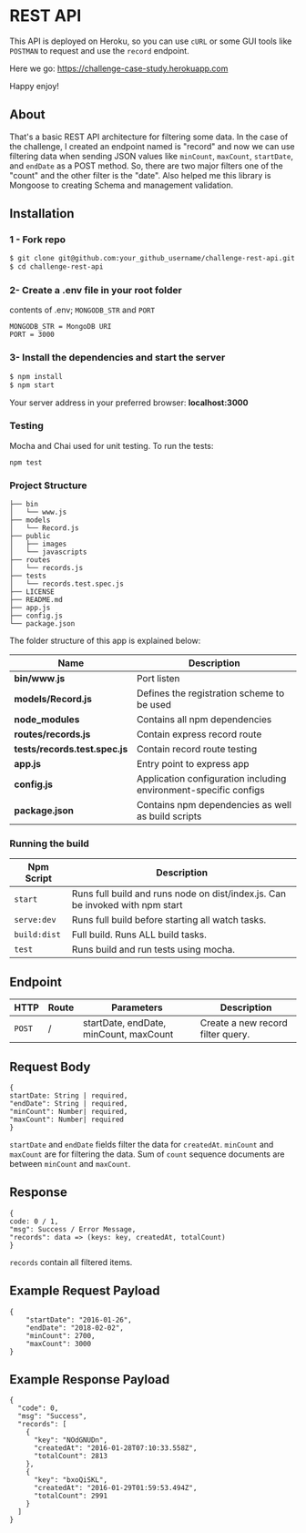 <h1 align="left"> REST API </h1>

This API is deployed on Heroku, so you can use `cURL` or some GUI tools like `POSTMAN` to request and use the `record` endpoint.  

Here we go: https://challenge-case-study.herokuapp.com

Happy enjoy!

## About

That's a basic REST API architecture for filtering some data. In the case of the challenge, I created an endpoint named is "record" and now we can use filtering data when sending JSON values like `minCount`, `maxCount`, `startDate`, and `endDate` as a POST method. So, there are two major filters one of the "count" and the other filter is the "date". Also helped me this library is Mongoose to creating Schema and management validation.

## Installation

### 1 - Fork repo

```sh
$ git clone git@github.com:your_github_username/challenge-rest-api.git
$ cd challenge-rest-api
```

### 2- Create a .env file in your root folder

contents of .env; `MONGODB_STR` and `PORT`

```
MONGODB_STR = MongoDB URI
PORT = 3000
```

### 3- Install the dependencies and start the server

```sh
$ npm install
$ npm start
```

Your server address in your preferred browser: **localhost:3000**

### Testing

Mocha and Chai used for unit testing. To run the tests:

```
npm test
```

### Project Structure

```
├── bin
│   └── www.js
├── models
│   └── Record.js
├── public
│   ├── images
│   └── javascripts
├── routes
│   └── records.js
├── tests
│   └── records.test.spec.js
├── LICENSE
├── README.md
├── app.js
├── config.js
└── package.json
```

The folder structure of this app is explained below:

| Name                           | Description                                                      |
| ------------------------------ | ---------------------------------------------------------------- |
| **bin/www**.**js**             | Port listen                                                      |
| **models/Record.js**           | Defines the registration scheme to be used                       |
| **node_modules**               | Contains all npm dependencies                                    |
| **routes/records.js**          | Contain express record route                                     |
| **tests/records.test.spec.js** | Contain record route testing                                     |
| **app.js**                     | Entry point to express app                                       |
| **config.js**                  | Application configuration including environment-specific configs |
| **package.json**               | Contains npm dependencies as well as build scripts               |

### Running the build

| Npm Script   | Description                                                                   |
| ------------ | ----------------------------------------------------------------------------- |
| `start`      | Runs full build and runs node on dist/index.js. Can be invoked with npm start |
| `serve:dev`  | Runs full build before starting all watch tasks.                              |
| `build:dist` | Full build. Runs ALL build tasks.                                             |
| `test`       | Runs build and run tests using mocha.                                         |

## Endpoint

| HTTP   | Route | Parameters                             | Description                       |
| ------ | ----- | -------------------------------------- | --------------------------------- |
| `POST` | /     | startDate, endDate, minCount, maxCount | Create a new record filter query. |

## Request Body

```
{
startDate: String | required,
"endDate": String | required,
"minCount": Number| required,
"maxCount": Number| required
}
```

`startDate` and `endDate` fields filter the data for `createdAt`. `minCount` and `maxCount` are for filtering the data. Sum of `count` sequence documents are between `minCount` and `maxCount`.

## Response

```
{
code: 0 / 1,
"msg": Success / Error Message,
"records": data => (keys: key, createdAt, totalCount)
}
```

`records` contain all filtered items.

## Example Request Payload

```
{
	"startDate": "2016-01-26",
	"endDate": "2018-02-02",
	"minCount": 2700,
	"maxCount": 3000
}
```

## Example Response Payload

```
{
  "code": 0,
  "msg": "Success",
  "records": [
    {
      "key": "NOdGNUDn",
      "createdAt": "2016-01-28T07:10:33.558Z",
      "totalCount": 2813
    },
    {
      "key": "bxoQiSKL",
      "createdAt": "2016-01-29T01:59:53.494Z",
      "totalCount": 2991
    }
  ]
}
```
